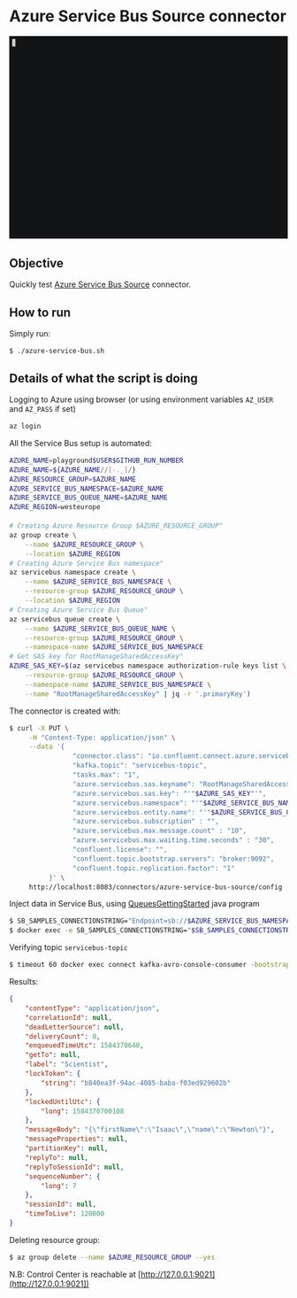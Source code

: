 # Azure Service Bus Source connector

![asciinema](https://github.com/vdesabou/gifs/blob/master/connect/connect-azure-service-bus-source/asciinema.gif?raw=true)

## Objective

Quickly test [Azure Service Bus Source](https://docs.confluent.io/current/connect/kafka-connect-azure-servicebus/index.html#servicebus-source-connector-for-cp) connector.


## How to run

Simply run:

```
$ ./azure-service-bus.sh
```

## Details of what the script is doing

Logging to Azure using browser (or using environment variables `AZ_USER` and `AZ_PASS` if set)

```bash
az login
```

All the Service Bus setup is automated:

```bash
AZURE_NAME=playground$USER$GITHUB_RUN_NUMBER
AZURE_NAME=${AZURE_NAME//[-._]/}
AZURE_RESOURCE_GROUP=$AZURE_NAME
AZURE_SERVICE_BUS_NAMESPACE=$AZURE_NAME
AZURE_SERVICE_BUS_QUEUE_NAME=$AZURE_NAME
AZURE_REGION=westeurope

# Creating Azure Resource Group $AZURE_RESOURCE_GROUP"
az group create \
    --name $AZURE_RESOURCE_GROUP \
    --location $AZURE_REGION
# Creating Azure Service Bus namespace"
az servicebus namespace create \
    --name $AZURE_SERVICE_BUS_NAMESPACE \
    --resource-group $AZURE_RESOURCE_GROUP \
    --location $AZURE_REGION
# Creating Azure Service Bus Queue"
az servicebus queue create \
    --name $AZURE_SERVICE_BUS_QUEUE_NAME \
    --resource-group $AZURE_RESOURCE_GROUP \
    --namespace-name $AZURE_SERVICE_BUS_NAMESPACE
# Get SAS key for RootManageSharedAccessKey"
AZURE_SAS_KEY=$(az servicebus namespace authorization-rule keys list \
    --resource-group $AZURE_RESOURCE_GROUP \
    --namespace-name $AZURE_SERVICE_BUS_NAMESPACE \
    --name "RootManageSharedAccessKey" | jq -r '.primaryKey')
```

The connector is created with:

```bash
$ curl -X PUT \
     -H "Content-Type: application/json" \
     --data '{
                "connector.class": "io.confluent.connect.azure.servicebus.ServiceBusSourceConnector",
                "kafka.topic": "servicebus-topic",
                "tasks.max": "1",
                "azure.servicebus.sas.keyname": "RootManageSharedAccessKey",
                "azure.servicebus.sas.key": "'"$AZURE_SAS_KEY"'",
                "azure.servicebus.namespace": "'"$AZURE_SERVICE_BUS_NAMESPACE"'",
                "azure.servicebus.entity.name": "'"$AZURE_SERVICE_BUS_QUEUE_NAME"'",
                "azure.servicebus.subscription" : "",
                "azure.servicebus.max.message.count" : "10",
                "azure.servicebus.max.waiting.time.seconds" : "30",
                "confluent.license": "",
                "confluent.topic.bootstrap.servers": "broker:9092",
                "confluent.topic.replication.factor": "1"
          }' \
     http://localhost:8083/connectors/azure-service-bus-source/config | jq .
```

Inject data in Service Bus, using [QueuesGettingStarted](https://docs.microsoft.com/en-us/azure/service-bus-messaging/service-bus-quickstart-cli#send-and-receive-messages) java program

```bash
$ SB_SAMPLES_CONNECTIONSTRING="Endpoint=sb://$AZURE_SERVICE_BUS_NAMESPACE.servicebus.windows.net/;SharedAccessKeyName=RootManageSharedAccessKey;SharedAccessKey=$AZURE_SAS_KEY"
$ docker exec -e SB_SAMPLES_CONNECTIONSTRING="$SB_SAMPLES_CONNECTIONSTRING" -e AZURE_SERVICE_BUS_QUEUE_NAME="$AZURE_SERVICE_BUS_QUEUE_NAME" simple-send bash -c "java -jar queuesgettingstarted-1.0.0-jar-with-dependencies.jar"
```

Verifying topic `servicebus-topic`

```bash
$ timeout 60 docker exec connect kafka-avro-console-consumer -bootstrap-server broker:9092 --property schema.registry.url=http://schema-registry:8081 --topic servicebus-topic --from-beginning --max-messages 10
```

Results:

```json
{
    "contentType": "application/json",
    "correlationId": null,
    "deadLetterSource": null,
    "deliveryCount": 0,
    "enqueuedTimeUtc": 1584370640,
    "getTo": null,
    "label": "Scientist",
    "lockToken": {
        "string": "b840ea3f-94ac-4085-baba-f03ed929602b"
    },
    "lockedUntilUtc": {
        "long": 1584370700108
    },
    "messageBody": "{\"firstName\":\"Isaac\",\"name\":\"Newton\"}",
    "messageProperties": null,
    "partitionKey": null,
    "replyTo": null,
    "replyToSessionId": null,
    "sequenceNumber": {
        "long": 7
    },
    "sessionId": null,
    "timeToLive": 120000
}
```

Deleting resource group:

```bash
$ az group delete --name $AZURE_RESOURCE_GROUP --yes
```

N.B: Control Center is reachable at [http://127.0.0.1:9021](http://127.0.0.1:9021])

